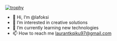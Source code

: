 [![trophy](https://github-profile-trophy.vercel.app/?username=lafoksi&theme=chalk)](https://github.com/ryo-ma/github-profile-trophy)

- 👋 Hi, I’m @lafoksi
- 👀 I’m interested in creative solutions
- 🌱 I’m currently learning new technologies
- 📫 How to reach me laurantkqiku97@gmail.com

<!---
lafoksi/lafoksi is a ✨ special ✨ repository because its `README.md` (this file) appears on your GitHub profile.
You can click the Preview link to take a look at your changes.
--->
